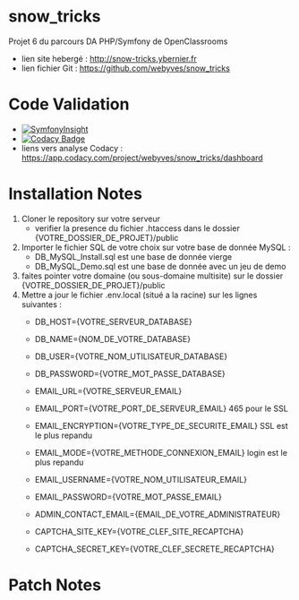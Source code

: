 # snow_tricks
Projet 6 du parcours DA PHP/Symfony de OpenClassrooms
- lien site hebergé : http://snow-tricks.ybernier.fr
- lien fichier Git : https://github.com/webyves/snow_tricks

# Code Validation
- [![SymfonyInsight](https://insight.symfony.com/projects/942fd9bd-7bb3-4aa6-a49f-ba6fa6f30daa/big.svg)](https://insight.symfony.com/projects/942fd9bd-7bb3-4aa6-a49f-ba6fa6f30daa)
- [![Codacy Badge](https://api.codacy.com/project/badge/Grade/c1d986f543c544eba452b27d071c1eae)](https://www.codacy.com/app/webyves/snow_tricks?utm_source=github.com&amp;utm_medium=referral&amp;utm_content=webyves/snow_tricks&amp;utm_campaign=Badge_Grade)
- liens vers analyse Codacy : https://app.codacy.com/project/webyves/snow_tricks/dashboard

# Installation Notes
1) Cloner le repository sur votre serveur
	- verifier la presence du fichier .htaccess dans le dossier {VOTRE_DOSSIER_DE_PROJET}/public
2) Importer le fichier SQL de votre choix sur votre base de donnée MySQL :
	- DB_MySQL_Install.sql est une base de donnée vierge
	- DB_MySQL_Demo.sql est une base de donnée avec un jeu de demo
3) faites pointer votre domaine (ou sous-domaine multisite) sur le dossier {VOTRE_DOSSIER_DE_PROJET}/public
4) Mettre a jour le fichier .env.local (situé a la racine) sur les lignes suivantes :
	- DB_HOST={VOTRE_SERVEUR_DATABASE}
	- DB_NAME={NOM_DE_VOTRE_DATABASE}
	- DB_USER={VOTRE_NOM_UTILISATEUR_DATABASE}
	- DB_PASSWORD={VOTRE_MOT_PASSE_DATABASE}

	- EMAIL_URL={VOTRE_SERVEUR_EMAIL}
	- EMAIL_PORT={VOTRE_PORT_DE_SERVEUR_EMAIL}  465 pour le SSL
	- EMAIL_ENCRYPTION={VOTRE_TYPE_DE_SECURITE_EMAIL}  SSL est le plus repandu
	- EMAIL_MODE={VOTRE_METHODE_CONNEXION_EMAIL}  login est le plus repandu
	- EMAIL_USERNAME={VOTRE_NOM_UTILISATEUR_EMAIL}
	- EMAIL_PASSWORD={VOTRE_MOT_PASSE_EMAIL}

	- ADMIN_CONTACT_EMAIL={EMAIL_DE_VOTRE_ADMINISTRATEUR}

	- CAPTCHA_SITE_KEY={VOTRE_CLEF_SITE_RECAPTCHA}
	- CAPTCHA_SECRET_KEY={VOTRE_CLEF_SECRETE_RECAPTCHA}

# Patch Notes
